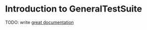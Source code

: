 # Introduction to GeneralTestSuite

TODO: write [great documentation](http://jacobian.org/writing/great-documentation/what-to-write/)
